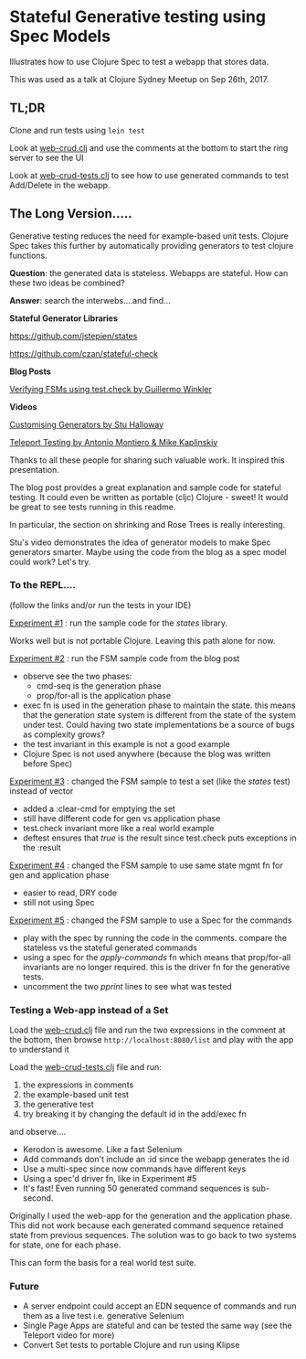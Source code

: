 # Stateful Generative testing using Spec Models

Illustrates how to use Clojure Spec to test a webapp that stores data.

This was used as a talk at Clojure Sydney Meetup on Sep 26th, 2017.

## TL;DR

Clone and run tests using `lein test`

Look at [web-crud.clj](https://github.com/stevebuik/stateful-generative-tests/blob/master/src/stateful_testing/web_crud.clj) and use the comments at the bottom to start the ring server to see the UI

Look at [web-crud-tests.clj](https://github.com/stevebuik/stateful-generative-tests/blob/master/test/stateful_testing/web_crud_tests.clj) to see how to use generated commands to test Add/Delete in the webapp.

## The Long Version.....

Generative testing reduces the need for example-based unit tests.
Clojure Spec takes this further by automatically providing generators to test clojure functions.

**Question**: the generated data is stateless. Webapps are stateful. How can these two ideas be combined?

**Answer**: search the interwebs....and find...

**Stateful Generator Libraries**

https://github.com/jstepien/states

https://github.com/czan/stateful-check

**Blog Posts**

[Verifying FSMs using test.check by Guillermo Winkler](http://blog.guillermowinkler.com/blog/2015/04/12/verifying-state-machine-behavior-using-test-dot-check/)

**Videos**

[Customising Generators by Stu Halloway](https://www.youtube.com/watch?v=WoFkhE92fqc)

[Teleport Testing by Antonio Montiero & Mike Kaplinskiy](https://www.youtube.com/watch?v=qijWBPYkRAQ)

Thanks to all these people for sharing such valuable work. It inspired this presentation.

The blog post provides a great explanation and sample code for stateful testing.
It could even be written as portable (cljc) Clojure - sweet! It would be great to see tests running in this readme.

In particular, the section on shrinking and Rose Trees is really interesting.

Stu's video demonstrates the idea of generator models to make Spec generators smarter.
Maybe using the code from the blog as a spec model could work? Let's try.

### To the REPL....

(follow the links and/or run the tests in your IDE)

[Experiment #1](https://github.com/stevebuik/stateful-generative-tests/blob/master/test/stateful_testing/states_lib_tests.clj)
: run the sample code for the *states* library.

Works well but is not portable Clojure. Leaving this path alone for now.

[Experiment #2](https://github.com/stevebuik/stateful-generative-tests/blob/master/test/stateful_testing/fsm_tests.clj)
: run the FSM sample code from the blog post

* observe see the two phases:
    * cmd-seq is the generation phase
    * prop/for-all is the application phase
* exec fn is used in the generation phase to maintain the state.
this means that the generation state system is different from the state of the system under test. Could having two state implementations be a source of bugs as complexity grows?
* the test invariant in this example is not a good example
* Clojure Spec is not used anywhere (because the blog was written before Spec)

[Experiment #3](https://github.com/stevebuik/stateful-generative-tests/blob/master/test/stateful_testing/fsm_tests2.clj)
: changed the FSM sample to test a set (like the *states* test) instead of vector

* added a :clear-cmd for emptying the set
* still have different code for gen vs application phase
* test.check invariant more like a real world example
* deftest ensures that *true* is the result since test.check puts exceptions in the :result

[Experiment #4](https://github.com/stevebuik/stateful-generative-tests/blob/master/test/stateful_testing/fsm_tests3.clj)
: changed the FSM sample to use same state mgmt fn for gen and application phase

* easier to read, DRY code
* still not using Spec

[Experiment #5](https://github.com/stevebuik/stateful-generative-tests/blob/master/test/stateful_testing/fsm_tests4.clj)
: changed the FSM sample to use a Spec for the commands

* play with the spec by running the code in the comments. compare the stateless vs the stateful generated commands
* using a spec for the *apply-commands* fn which means that prop/for-all invariants are no longer required.
this is the driver fn for the generative tests.
* uncomment the two *pprint* lines to see what was tested

### Testing a Web-app instead of a Set

Load the [web-crud.clj](https://github.com/stevebuik/stateful-generative-tests/blob/master/src/stateful_testing/web_crud.clj)
file and run the two expressions in the comment at the bottom, then browse `http://localhost:8080/list`
and play with the app to understand it

Load the [web-crud-tests.clj](https://github.com/stevebuik/stateful-generative-tests/blob/master/test/stateful_testing/web_crud_tests.clj)
file and run:

1. the expressions in comments
2. the example-based unit test
3. the generative test
4. try breaking it by changing the default id in the add/exec fn

and observe....

* Kerodon is awesome. Like a fast Selenium
* Add commands don't include an :id since the webapp generates the id
* Use a multi-spec since now commands have different keys
* Using a spec'd driver fn, like in Experiment #5
* It's fast! Even running 50 generated command sequences is sub-second.

Originally I used the web-app for the generation and the application phase.
This did not work because each generated command sequence retained state from previous sequences.
The solution was to go back to two systems for state, one for each phase.

This can form the basis for a real world test suite.

### Future

* A server endpoint could accept an EDN sequence of commands and run them as a live test i.e. generative Selenium
* Single Page Apps are stateful and can be tested the same way (see the Teleport video for more)
* Convert Set tests to portable Clojure and run using Klipse


